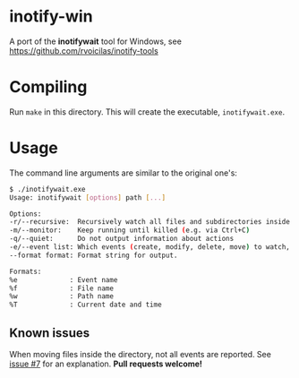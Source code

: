 inotify-win
===========
A port of the **inotifywait** tool for Windows, see https://github.com/rvoicilas/inotify-tools

Compiling
=========
Run `make` in this directory. This will create the executable, `inotifywait.exe`.

Usage
=====
The command line arguments are similar to the original one's:

```sh
$ ./inotifywait.exe
Usage: inotifywait [options] path [...]

Options:
-r/--recursive:  Recursively watch all files and subdirectories inside path
-m/--monitor:    Keep running until killed (e.g. via Ctrl+C)
-q/--quiet:      Do not output information about actions
-e/--event list: Which events (create, modify, delete, move) to watch, comma-separated. Default: all
--format format: Format string for output.

Formats:
%e             : Event name
%f             : File name
%w             : Path name
%T             : Current date and time
```

Known issues
------------
When moving files inside the directory, not all events are reported. See [issue #7](https://github.com/thekid/inotify-win/issues/7) for an explanation. **Pull requests welcome!**
